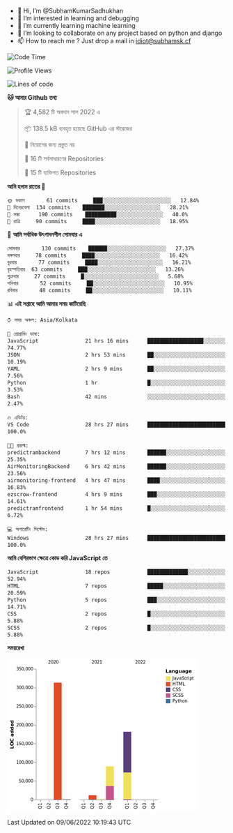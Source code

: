 - 👋 Hi, I’m @SubhamKumarSadhukhan
- 👀 I’m interested in learning and debugging
- 🌱 I’m currently learning machine learning
- 💞️ I’m looking to collaborate on any project based on python and django
- 📫 How to reach me ?
      Just drop a mail in idiot@subhamsk.cf

<!---
SubhamKumarSadhukhan/SubhamKumarSadhukhan is a ✨ special ✨ repository because its `README.md` (this file) appears on your GitHub profile.
You can click the Preview link to take a look at your changes.
--->


<!--START_SECTION:waka-->
![Code Time](http://img.shields.io/badge/Code%20Time-560%20hrs%2044%20mins-blue)

![Profile Views](http://img.shields.io/badge/%E0%A6%AA%E0%A7%8D%E0%A6%B0%E0%A7%8B%E0%A6%AB%E0%A6%BE%E0%A6%87%E0%A6%B2%20%E0%A6%A6%E0%A6%B0%E0%A7%8D%E0%A6%B6%E0%A6%A8-61-blue)

![Lines of code](https://img.shields.io/badge/%E0%A6%B9%E0%A7%8D%E0%A6%AF%E0%A6%BE%E0%A6%B2%E0%A7%8B%20%E0%A6%93%E0%A6%AF%E0%A6%BC%E0%A6%BE%E0%A6%B0%E0%A7%8D%E0%A6%B2%E0%A7%8D%E0%A6%A1%20%E0%A6%A5%E0%A7%87%E0%A6%95%E0%A7%87%20%E0%A6%86%E0%A6%AE%E0%A6%BF%20%E0%A6%B2%E0%A6%BF%E0%A6%96%E0%A7%87%E0%A6%9B%E0%A6%BF-598%20Thousand%20%E0%A6%95%E0%A7%8B%E0%A6%A1%E0%A7%87%E0%A6%B0%20%E0%A6%B2%E0%A6%BE%E0%A6%87%E0%A6%A8-blue)

**🐱 আমার Github তথ্য** 

> 🏆 4,582 টি অবদান সাল 2022 এ
 > 
> 📦 138.5 kB ব্যবহৃত হয়েছে GitHub এর স্টরেজের 
 > 
> 🚫 নিয়োগের জন্য প্রস্তুত নয়
 > 
> 📜 16 টি সর্বসাধারণের Repositories 
 > 
> 🔑 15 টি ব্যক্তিগত Repositories  
 > 
**আমি হলাম রাতের 🦉** 

```text
🌞 সকাল       61 commits     ███░░░░░░░░░░░░░░░░░░░░░░   12.84% 
🌆 দিনেরবেলা  134 commits    ███████░░░░░░░░░░░░░░░░░░   28.21% 
🌃 সন্ধা      190 commits    ██████████░░░░░░░░░░░░░░░   40.0% 
🌙 রাত্রি     90 commits     ████░░░░░░░░░░░░░░░░░░░░░   18.95%

```
📅 **আমি সর্বাধিক উৎপাদনশীল সোমবার এ** 

```text
সোমবার       130 commits    ██████░░░░░░░░░░░░░░░░░░░   27.37% 
মঙ্গলবার     78 commits     ████░░░░░░░░░░░░░░░░░░░░░   16.42% 
বুধবার       77 commits     ████░░░░░░░░░░░░░░░░░░░░░   16.21% 
বৃহস্পতিবার  63 commits     ███░░░░░░░░░░░░░░░░░░░░░░   13.26% 
শুক্রবার     27 commits     █░░░░░░░░░░░░░░░░░░░░░░░░   5.68% 
শনিবার       52 commits     ██░░░░░░░░░░░░░░░░░░░░░░░   10.95% 
রবিবার       48 commits     ██░░░░░░░░░░░░░░░░░░░░░░░   10.11%

```


📊 **এই সপ্তাহে আমি আমার সময় কাটিয়েছি** 

```text
⌚︎ সময় অঞ্চল: Asia/Kolkata

💬 প্রোগ্রামিং ভাষা: 
JavaScript               21 hrs 16 mins      ██████████████████░░░░░░░   74.77% 
JSON                     2 hrs 53 mins       ██░░░░░░░░░░░░░░░░░░░░░░░   10.19% 
YAML                     2 hrs 9 mins        ██░░░░░░░░░░░░░░░░░░░░░░░   7.56% 
Python                   1 hr                █░░░░░░░░░░░░░░░░░░░░░░░░   3.53% 
Bash                     42 mins             ░░░░░░░░░░░░░░░░░░░░░░░░░   2.47%

🔥 এডিটর: 
VS Code                  28 hrs 27 mins      █████████████████████████   100.0%

🐱‍💻 প্রকল্ম: 
predictrambackend        7 hrs 12 mins       ██████░░░░░░░░░░░░░░░░░░░   25.35% 
AirMonitoringBackend     6 hrs 42 mins       ██████░░░░░░░░░░░░░░░░░░░   23.56% 
airmonitoring-frontend   4 hrs 47 mins       ████░░░░░░░░░░░░░░░░░░░░░   16.83% 
ezscrow-frontend         4 hrs 9 mins        ███░░░░░░░░░░░░░░░░░░░░░░   14.61% 
predictramfrontend       1 hr 54 mins        █░░░░░░░░░░░░░░░░░░░░░░░░   6.72%

💻 অপারেটিং সিস্টেম: 
Windows                  28 hrs 27 mins      █████████████████████████   100.0%

```

**আমি বেশিরভাগ ক্ষেত্রে কোড করি JavaScript তে** 

```text
JavaScript               18 repos            █████████████░░░░░░░░░░░░   52.94% 
HTML                     7 repos             █████░░░░░░░░░░░░░░░░░░░░   20.59% 
Python                   5 repos             ███░░░░░░░░░░░░░░░░░░░░░░   14.71% 
CSS                      2 repos             █░░░░░░░░░░░░░░░░░░░░░░░░   5.88% 
SCSS                     2 repos             █░░░░░░░░░░░░░░░░░░░░░░░░   5.88%

```


**সময়রেখা**

![Chart not found](https://raw.githubusercontent.com/SubhamKumarSadhukhan/SubhamKumarSadhukhan/main/charts/bar_graph.png) 


 Last Updated on 09/06/2022 10:19:43 UTC
<!--END_SECTION:waka-->

